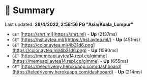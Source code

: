 # 📖 Summary
Last updated: **28/4/2022, 2:58:56 PG "Asia/Kuala_Lumpur"**

- `GET` [https://shrt.ml](https://shrt.ml) - **Up** (2137ms)
- `GET` [https://hst.aytea.ml/](https://hst.aytea.ml/) - **Up** (451ms)
- `GET` [https://color.aytea.ml/4b31d6.png](https://color.aytea.ml/4b31d6.png) - **Up** (1590ms)
- `GET` [https://memeapi.aytea14.repl.co/gimme](https://memeapi.aytea14.repl.co/gimme) - **Up** (655ms)
- `GET` [https://teledrivemy.herokuapp.com/dashboard](https://teledrivemy.herokuapp.com/dashboard) - **Up** (214ms)
